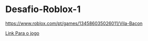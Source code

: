 # Desafio-Roblox-1

https://www.roblox.com/pt/games/134586035026011/Vila-Bacon

[Link Para o jogo](https://www.roblox.com/pt/games/134586035026011/Vila-Bacon)

